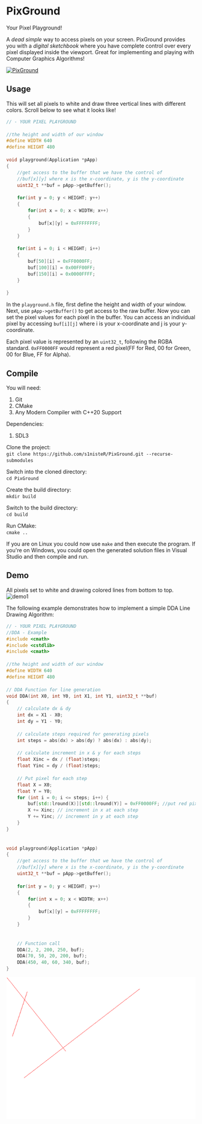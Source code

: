 # PixGround
Your Pixel Playground!

A _dead simple_ way to access pixels on your screen. PixGround provides you with a _digital sketchbook_ where you have complete control over every pixel displayed inside the viewport. Great for implementing and playing with Computer Graphics Algorithms!  

[![PixGround](https://github.com/s1nisteR/PixGround/actions/workflows/cmake-multi-platform.yml/badge.svg)](https://github.com/s1nisteR/PixGround/actions/workflows/cmake-multi-platform.yml)

## Usage
This will set all pixels to white and draw three vertical lines with different colors. Scroll below to see what it looks like!
```cpp
// - YOUR PIXEL PLAYGROUND

//the height and width of our window
#define WIDTH 640
#define HEIGHT 480

void playground(Application *pApp)
{
    //get access to the buffer that we have the control of
    //buf[x][y] where x is the x-coordinate, y is the y-coordinate
    uint32_t **buf = pApp->getBuffer();

    for(int y = 0; y < HEIGHT; y++)
    {
        for(int x = 0; x < WIDTH; x++)
        {
            buf[x][y] = 0xFFFFFFFF;
        }
    }

    for(int i = 0; i < HEIGHT; i++)
    {
        buf[50][i] = 0xFF0000FF;
        buf[100][i] = 0x00FF00FF;
        buf[150][i] = 0x0000FFFF;
    }

}
```

In the ```playground.h``` file, first define the height and width of your window. Next, use ```pApp->getBuffer()``` to get access to the raw buffer. Now you can set the pixel values for each pixel in the buffer. You can access an individual pixel by accessing ```buf[i][j]``` where i is your x-coordinate and j is your y-coordinate.

Each pixel value is represented by an ```uint32_t```, following the RGBA standard. 
```0xFF0000FF``` would represent a red pixel(FF for Red, 00 for Green, 00 for Blue, FF for Alpha).

## Compile
You will need:
1. Git
2. CMake
3. Any Modern Compiler with C++20 Support

Dependencies:
1. SDL3

Clone the project:\
```git clone https://github.com/s1nisteR/PixGround.git --recurse-submodules```

Switch into the cloned directory:\
```cd PixGround```

Create the build directory:\
```mkdir build```

Switch to the build directory:\
```cd build```

Run CMake:\
```cmake ..```

If you are on Linux you could now use ```make``` and then execute the program. If you're on Windows, you could open the generated solution files in Visual Studio and then compile and run.

## Demo
All pixels set to white and drawing colored lines from bottom to top.
![demo1](https://raw.githubusercontent.com/s1nisteR/PixGround/main/img/demo1.png)

The following example demonstrates how to implement a simple DDA Line Drawing Algorithm:
```cpp
// - YOUR PIXEL PLAYGROUND
//DDA - Example
#include <cmath>
#include <cstdlib>
#include <cmath>

//the height and width of our window
#define WIDTH 640
#define HEIGHT 480

// DDA Function for line generation
void DDA(int X0, int Y0, int X1, int Y1, uint32_t **buf)
{
    // calculate dx & dy
    int dx = X1 - X0;
    int dy = Y1 - Y0;

    // calculate steps required for generating pixels
    int steps = abs(dx) > abs(dy) ? abs(dx) : abs(dy);

    // calculate increment in x & y for each steps
    float Xinc = dx / (float)steps;
    float Yinc = dy / (float)steps;

    // Put pixel for each step
    float X = X0;
    float Y = Y0;
    for (int i = 0; i <= steps; i++) {
        buf[std::lround(X)][std::lround(Y)] = 0xFF0000FF; //put red pixel at (X,Y)
        X += Xinc; // increment in x at each step
        Y += Yinc; // increment in y at each step
    }
}


void playground(Application *pApp)
{
    //get access to the buffer that we have the control of
    //buf[x][y] where x is the x-coordinate, y is the y-coordinate
    uint32_t **buf = pApp->getBuffer();

    for(int y = 0; y < HEIGHT; y++)
    {
        for(int x = 0; x < WIDTH; x++)
        {
            buf[x][y] = 0xFFFFFFFF;
        }
    }


    // Function call
    DDA(2, 2, 200, 250, buf);
    DDA(70, 50, 20, 200, buf);
    DDA(450, 40, 60, 340, buf);
}
```
![demo2](https://raw.githubusercontent.com/s1nisteR/PixGround/main/img/demo2.png)